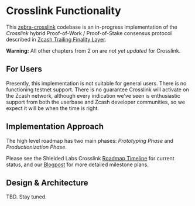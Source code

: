 # Crosslink Functionality

This [zebra-crosslink](https://github.com/ShieldedLabs/zebra-crosslink) codebase is an in-progress implementation of the *Crosslink* hybrid Proof-of-Work / Proof-of-Stake consensus protocol described in [Zcash Trailing Finality Layer](https://electric-coin-company.github.io/tfl-book/).

**Warning:** All other chapters from 2 on are *not yet updated* for Crosslink.

## For Users

Presently, this implementation is not suitable for general users. There is no functioning testnet support. There is no guarantee Crosslink will activate on the Zcash network, although every indication we've seen is enthusiastic support from both the userbase and Zcash developer communities, so we expect it will be when the time is right.

## Implementation Approach

The high level roadmap has two main phases: _Prototyping Phase_ and _Productionization Phase_.

Please see the Shielded Labs Crosslink [Roadmap Timeline](https://shieldedlabs.net/roadmap/) for current status, and our [Blogpost](https://shieldedlabs.net/crosslink-roadmap-q1-2025/) for more detailed milestone plans.

## Design & Architecture

TBD. Stay tuned.
